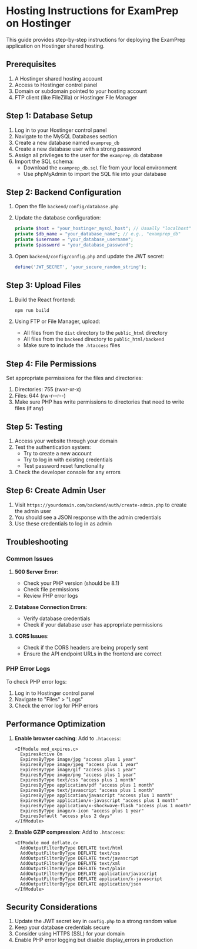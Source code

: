 
# Hosting Instructions for ExamPrep on Hostinger

This guide provides step-by-step instructions for deploying the ExamPrep application on Hostinger shared hosting.

## Prerequisites

1. A Hostinger shared hosting account
2. Access to Hostinger control panel
3. Domain or subdomain pointed to your hosting account
4. FTP client (like FileZilla) or Hostinger File Manager

## Step 1: Database Setup

1. Log in to your Hostinger control panel
2. Navigate to the MySQL Databases section
3. Create a new database named `examprep_db`
4. Create a new database user with a strong password
5. Assign all privileges to the user for the `examprep_db` database
6. Import the SQL schema:
   - Download the `examprep_db.sql` file from your local environment
   - Use phpMyAdmin to import the SQL file into your database

## Step 2: Backend Configuration

1. Open the file `backend/config/database.php`
2. Update the database configuration:
   ```php
   private $host = "your_hostinger_mysql_host"; // Usually "localhost"
   private $db_name = "your_database_name"; // e.g., "examprep_db"
   private $username = "your_database_username";
   private $password = "your_database_password";
   ```

3. Open `backend/config/config.php` and update the JWT secret:
   ```php
   define('JWT_SECRET', 'your_secure_random_string');
   ```

## Step 3: Upload Files

1. Build the React frontend:
   ```bash
   npm run build
   ```

2. Using FTP or File Manager, upload:
   - All files from the `dist` directory to the `public_html` directory
   - All files from the `backend` directory to `public_html/backend`
   - Make sure to include the `.htaccess` files

## Step 4: File Permissions

Set appropriate permissions for the files and directories:

1. Directories: 755 (rwxr-xr-x)
2. Files: 644 (rw-r--r--)
3. Make sure PHP has write permissions to directories that need to write files (if any)

## Step 5: Testing

1. Access your website through your domain
2. Test the authentication system:
   - Try to create a new account
   - Try to log in with existing credentials
   - Test password reset functionality
3. Check the developer console for any errors

## Step 6: Create Admin User

1. Visit `https://yourdomain.com/backend/auth/create-admin.php` to create the admin user
2. You should see a JSON response with the admin credentials
3. Use these credentials to log in as admin

## Troubleshooting

### Common Issues

1. **500 Server Error**:
   - Check your PHP version (should be 8.1)
   - Check file permissions
   - Review PHP error logs

2. **Database Connection Errors**:
   - Verify database credentials
   - Check if your database user has appropriate permissions

3. **CORS Issues**:
   - Check if the CORS headers are being properly sent
   - Ensure the API endpoint URLs in the frontend are correct

### PHP Error Logs

To check PHP error logs:
1. Log in to Hostinger control panel
2. Navigate to "Files" > "Logs"
3. Check the error log for PHP errors

## Performance Optimization

1. **Enable browser caching**:
   Add to `.htaccess`:
   ```
   <IfModule mod_expires.c>
     ExpiresActive On
     ExpiresByType image/jpg "access plus 1 year"
     ExpiresByType image/jpeg "access plus 1 year"
     ExpiresByType image/gif "access plus 1 year"
     ExpiresByType image/png "access plus 1 year"
     ExpiresByType text/css "access plus 1 month"
     ExpiresByType application/pdf "access plus 1 month"
     ExpiresByType text/javascript "access plus 1 month"
     ExpiresByType application/javascript "access plus 1 month"
     ExpiresByType application/x-javascript "access plus 1 month"
     ExpiresByType application/x-shockwave-flash "access plus 1 month"
     ExpiresByType image/x-icon "access plus 1 year"
     ExpiresDefault "access plus 2 days"
   </IfModule>
   ```

2. **Enable GZIP compression**:
   Add to `.htaccess`:
   ```
   <IfModule mod_deflate.c>
     AddOutputFilterByType DEFLATE text/html
     AddOutputFilterByType DEFLATE text/css
     AddOutputFilterByType DEFLATE text/javascript
     AddOutputFilterByType DEFLATE text/xml
     AddOutputFilterByType DEFLATE text/plain
     AddOutputFilterByType DEFLATE application/javascript
     AddOutputFilterByType DEFLATE application/x-javascript
     AddOutputFilterByType DEFLATE application/json
   </IfModule>
   ```

## Security Considerations

1. Update the JWT secret key in `config.php` to a strong random value
2. Keep your database credentials secure
3. Consider using HTTPS (SSL) for your domain
4. Enable PHP error logging but disable display_errors in production

